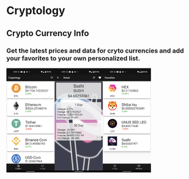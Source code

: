 # Cryptology
## Crypto Currency Info

### Get the latest prices and data for cryto currencies and add your favorites to your own personalized list.

<img src="https://github.com/maydev99/cryptology/blob/master/flutter_01.png" width=25% height=25%><img src="https://github.com/maydev99/cryptology/blob/master/flutter_02.png" width=25% height=25%><img src="https://github.com/maydev99/cryptology/blob/master/flutter_03.png" width=25% height=25%>
